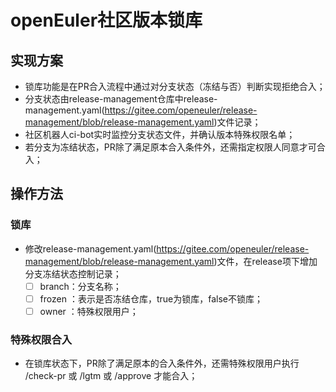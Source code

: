 # openEuler社区版本锁库
## 实现方案
- 锁库功能是在PR合入流程中通过对分支状态（冻结与否）判断实现拒绝合入；
- 分支状态由release-management仓库中release-management.yaml(https://gitee.com/openeuler/release-management/blob/release-management.yaml)文件记录；
- 社区机器人ci-bot实时监控分支状态文件，并确认版本特殊权限名单；
- 若分支为冻结状态，PR除了满足原本合入条件外，还需指定权限人同意才可合入；

## 操作方法
### 锁库
- 修改release-management.yaml(https://gitee.com/openeuler/release-management/blob/release-management.yaml)文件，在release项下增加分支冻结状态控制记录；
	 - [ ] branch：分支名称；
	 - [ ] frozen ：表示是否冻结仓库，true为锁库，false不锁库；
	 - [ ] owner ：特殊权限用户；

### 特殊权限合入
- 在锁库状态下，PR除了满足原本的合入条件外，还需特殊权限用户执行 /check-pr 或 /lgtm 或  /approve 才能合入；

